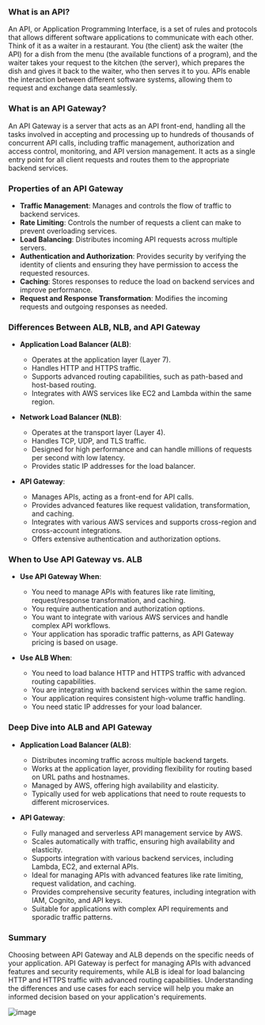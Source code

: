 ### What is an API?

An API, or Application Programming Interface, is a set of rules and protocols that allows different software applications to communicate with each other. Think of it as a waiter in a restaurant. You (the client) ask the waiter (the API) for a dish from the menu (the available functions of a program), and the waiter takes your request to the kitchen (the server), which prepares the dish and gives it back to the waiter, who then serves it to you. APIs enable the interaction between different software systems, allowing them to request and exchange data seamlessly.

### What is an API Gateway?

An API Gateway is a server that acts as an API front-end, handling all the tasks involved in accepting and processing up to hundreds of thousands of concurrent API calls, including traffic management, authorization and access control, monitoring, and API version management. It acts as a single entry point for all client requests and routes them to the appropriate backend services.

### Properties of an API Gateway

- **Traffic Management**: Manages and controls the flow of traffic to backend services.
- **Rate Limiting**: Controls the number of requests a client can make to prevent overloading services.
- **Load Balancing**: Distributes incoming API requests across multiple servers.
- **Authentication and Authorization**: Provides security by verifying the identity of clients and ensuring they have permission to access the requested resources.
- **Caching**: Stores responses to reduce the load on backend services and improve performance.
- **Request and Response Transformation**: Modifies the incoming requests and outgoing responses as needed.

### Differences Between ALB, NLB, and API Gateway

- **Application Load Balancer (ALB)**:
  - Operates at the application layer (Layer 7).
  - Handles HTTP and HTTPS traffic.
  - Supports advanced routing capabilities, such as path-based and host-based routing.
  - Integrates with AWS services like EC2 and Lambda within the same region.

- **Network Load Balancer (NLB)**:
  - Operates at the transport layer (Layer 4).
  - Handles TCP, UDP, and TLS traffic.
  - Designed for high performance and can handle millions of requests per second with low latency.
  - Provides static IP addresses for the load balancer.

- **API Gateway**:
  - Manages APIs, acting as a front-end for API calls.
  - Provides advanced features like request validation, transformation, and caching.
  - Integrates with various AWS services and supports cross-region and cross-account integrations.
  - Offers extensive authentication and authorization options.

### When to Use API Gateway vs. ALB

- **Use API Gateway When**:
  - You need to manage APIs with features like rate limiting, request/response transformation, and caching.
  - You require authentication and authorization options.
  - You want to integrate with various AWS services and handle complex API workflows.
  - Your application has sporadic traffic patterns, as API Gateway pricing is based on usage.

- **Use ALB When**:
  - You need to load balance HTTP and HTTPS traffic with advanced routing capabilities.
  - You are integrating with backend services within the same region.
  - Your application requires consistent high-volume traffic handling.
  - You need static IP addresses for your load balancer.

### Deep Dive into ALB and API Gateway

- **Application Load Balancer (ALB)**:
  - Distributes incoming traffic across multiple backend targets.
  - Works at the application layer, providing flexibility for routing based on URL paths and hostnames.
  - Managed by AWS, offering high availability and elasticity.
  - Typically used for web applications that need to route requests to different microservices.

- **API Gateway**:
  - Fully managed and serverless API management service by AWS.
  - Scales automatically with traffic, ensuring high availability and elasticity.
  - Supports integration with various backend services, including Lambda, EC2, and external APIs.
  - Ideal for managing APIs with advanced features like rate limiting, request validation, and caching.
  - Provides comprehensive security features, including integration with IAM, Cognito, and API keys.
  - Suitable for applications with complex API requirements and sporadic traffic patterns.

### Summary

Choosing between API Gateway and ALB depends on the specific needs of your application. API Gateway is perfect for managing APIs with advanced features and security requirements, while ALB is ideal for load balancing HTTP and HTTPS traffic with advanced routing capabilities. Understanding the differences and use cases for each service will help you make an informed decision based on your application's requirements.


![image](https://github.com/user-attachments/assets/14753251-0cd1-4907-889e-dea9a692f542)

